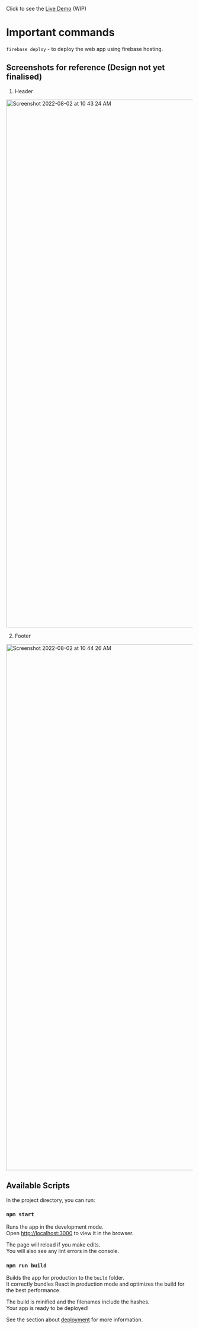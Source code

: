 Click to see the [Live Demo](https://ama-web-a7fa3.web.app/) (WIP)

# Important commands
`firebase deploy` - to deploy the web app using firebase hosting.

## Screenshots for reference (Design not yet finalised)
1. Header
<img width="1423" alt="Screenshot 2022-08-02 at 10 43 24 AM" src="https://user-images.githubusercontent.com/33839674/182296966-22185e4d-ae36-4e60-8f5a-7263b3b0ae15.png">

2. Footer
<img width="1418" alt="Screenshot 2022-08-02 at 10 44 26 AM" src="https://user-images.githubusercontent.com/33839674/182296978-59e1d888-7040-4ef4-acd7-3cd47aa211a9.png">

## Available Scripts

In the project directory, you can run:

### `npm start`

Runs the app in the development mode.\
Open [http://localhost:3000](http://localhost:3000) to view it in the browser.

The page will reload if you make edits.\
You will also see any lint errors in the console.

### `npm run build`

Builds the app for production to the `build` folder.\
It correctly bundles React in production mode and optimizes the build for the best performance.

The build is minified and the filenames include the hashes.\
Your app is ready to be deployed!

See the section about [deployment](https://facebook.github.io/create-react-app/docs/deployment) for more information.

